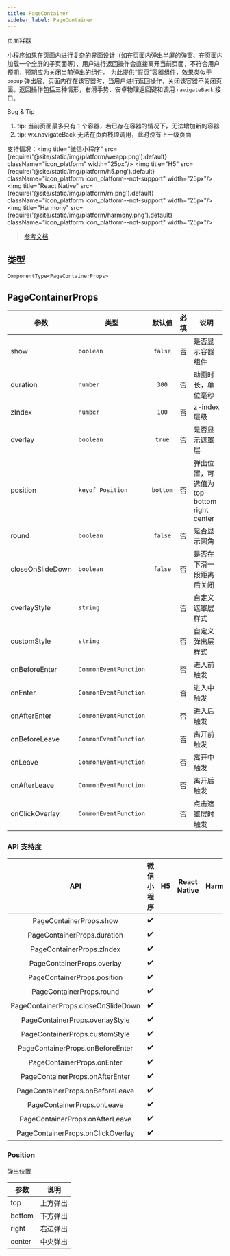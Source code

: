 ```yaml
---
title: PageContainer
sidebar_label: PageContainer
---
```


页面容器

小程序如果在页面内进行复杂的界面设计（如在页面内弹出半屏的弹窗、在页面内加载一个全屏的子页面等），用户进行返回操作会直接离开当前页面，不符合用户预期，预期应为关闭当前弹出的组件。
为此提供“假页”容器组件，效果类似于 `popup` 弹出层，页面内存在该容器时，当用户进行返回操作，关闭该容器不关闭页面。返回操作包括三种情形，右滑手势、安卓物理返回键和调用 `navigateBack` 接口。

Bug & Tip
 1. tip: 当前页面最多只有 1 个容器，若已存在容器的情况下，无法增加新的容器
 2. tip: wx.navigateBack 无法在页面栈顶调用，此时没有上一级页面

支持情况：<img title="微信小程序" src={require('@site/static/img/platform/weapp.png').default} className="icon_platform" width="25px"/> <img title="H5" src={require('@site/static/img/platform/h5.png').default} className="icon_platform icon_platform--not-support" width="25px"/> <img title="React Native" src={require('@site/static/img/platform/rn.png').default} className="icon_platform icon_platform--not-support" width="25px"/> <img title="Harmony" src={require('@site/static/img/platform/harmony.png').default} className="icon_platform icon_platform--not-support" width="25px"/>

> [参考文档](https://developers.weixin.qq.com/miniprogram/dev/component/page-container.html)

## 类型

```tsx
ComponentType<PageContainerProps>
```

## PageContainerProps

| 参数 | 类型 | 默认值 | 必填 | 说明 |
| --- | --- | :---: | :---: | --- |
| show | `boolean` | `false` | 否 | 是否显示容器组件 |
| duration | `number` | `300` | 否 | 动画时长，单位毫秒 |
| zIndex | `number` | `100` | 否 | z-index 层级 |
| overlay | `boolean` | `true` | 否 | 是否显示遮罩层 |
| position | `keyof Position` | `bottom` | 否 | 弹出位置，可选值为 top bottom right center |
| round | `boolean` | `false` | 否 | 是否显示圆角 |
| closeOnSlideDown | `boolean` | `false` | 否 | 是否在下滑一段距离后关闭 |
| overlayStyle | `string` |  | 否 | 自定义遮罩层样式 |
| customStyle | `string` |  | 否 | 自定义弹出层样式 |
| onBeforeEnter | `CommonEventFunction` |  | 否 | 进入前触发 |
| onEnter | `CommonEventFunction` |  | 否 | 进入中触发 |
| onAfterEnter | `CommonEventFunction` |  | 否 | 进入后触发 |
| onBeforeLeave | `CommonEventFunction` |  | 否 | 离开前触发 |
| onLeave | `CommonEventFunction` |  | 否 | 离开中触发 |
| onAfterLeave | `CommonEventFunction` |  | 否 | 离开后触发 |
| onClickOverlay | `CommonEventFunction` |  | 否 | 点击遮罩层时触发 |

### API 支持度

| API | 微信小程序 | H5 | React Native | Harmony |
| :---: | :---: | :---: | :---: | :---: |
| PageContainerProps.show | ✔️ |  |  |  |
| PageContainerProps.duration | ✔️ |  |  |  |
| PageContainerProps.zIndex | ✔️ |  |  |  |
| PageContainerProps.overlay | ✔️ |  |  |  |
| PageContainerProps.position | ✔️ |  |  |  |
| PageContainerProps.round | ✔️ |  |  |  |
| PageContainerProps.closeOnSlideDown | ✔️ |  |  |  |
| PageContainerProps.overlayStyle | ✔️ |  |  |  |
| PageContainerProps.customStyle | ✔️ |  |  |  |
| PageContainerProps.onBeforeEnter | ✔️ |  |  |  |
| PageContainerProps.onEnter | ✔️ |  |  |  |
| PageContainerProps.onAfterEnter | ✔️ |  |  |  |
| PageContainerProps.onBeforeLeave | ✔️ |  |  |  |
| PageContainerProps.onLeave | ✔️ |  |  |  |
| PageContainerProps.onAfterLeave | ✔️ |  |  |  |
| PageContainerProps.onClickOverlay | ✔️ |  |  |  |

### Position

弹出位置

| 参数 | 说明 |
| --- | --- |
| top | 上方弹出 |
| bottom | 下方弹出 |
| right | 右边弹出 |
| center | 中央弹出 |
